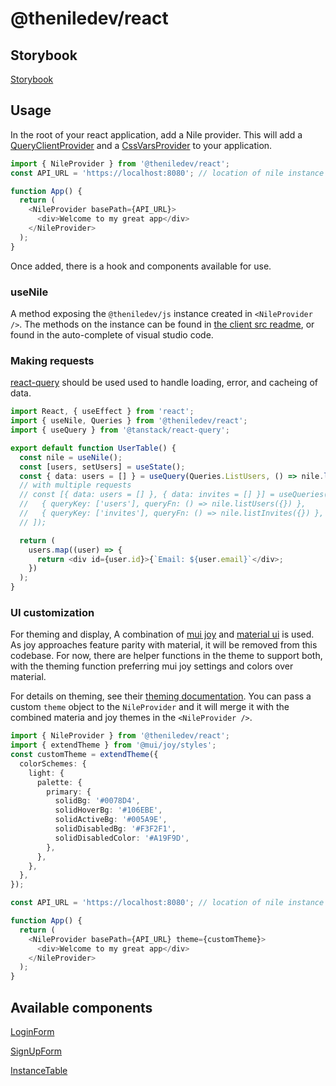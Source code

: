 # @theniledev/react

## Storybook

[Storybook](https://react-storybook-ten.vercel.app)

## Usage

In the root of your react application, add a Nile provider. This will add a [QueryClientProvider](https://tanstack.com/query/v4/docs/quick-start) and a [CssVarsProvider](https://mui.com/joy-ui/getting-started/usage/) to your application.

```typescript
import { NileProvider } from '@theniledev/react';
const API_URL = 'https://localhost:8080'; // location of nile instance

function App() {
  return (
    <NileProvider basePath={API_URL}>
      <div>Welcome to my great app</div>
    </NileProvider>
  );
}
```

Once added, there is a hook and components available for use.

### useNile

A method exposing the `@theniledev/js` instance created in `<NileProvider />`. The methods on the instance can be found in [the client src readme](../../lib/nile/src/README.md), or found in the auto-complete of visual studio code.

### Making requests

[react-query](https://react-query.tanstack.com/) should be used used to handle loading, error, and cacheing of data.

```typescript
import React, { useEffect } from 'react';
import { useNile, Queries } from '@theniledev/react';
import { useQuery } from '@tanstack/react-query';

export default function UserTable() {
  const nile = useNile();
  const [users, setUsers] = useState();
  const { data: users = [] } = useQuery(Queries.ListUsers, () => nile.listUsers());
  // with multiple requests
  // const [{ data: users = [] }, { data: invites = [] }] = useQueries([
  //   { queryKey: ['users'], queryFn: () => nile.listUsers({}) },
  //   { queryKey: ['invites'], queryFn: () => nile.listInvites({}) },
  // ]);

  return (
    users.map((user) => {
      return <div id={user.id}>{`Email: ${user.email}`</div>;
    })
  );
}
```

### UI customization

For theming and display, A combination of [mui joy](https://mui.com/joy-ui/getting-started/overview/) and [material ui](https://mui.com/material-ui/getting-started/overview/) is used. As joy approaches feature parity with material, it will be removed from this codebase. For now, there are helper functions in the theme to support both, with the theming function preferring mui joy settings and colors over material.

For details on theming, see their [theming documentation](https://mui.com/joy-ui/customization/approaches/). You can pass a custom `theme` object to the `NileProvider` and it will merge it with the combined materia and joy themes in the `<NileProvider />`.

```typescript
import { NileProvider } from '@theniledev/react';
import { extendTheme } from '@mui/joy/styles';
const customTheme = extendTheme({
  colorSchemes: {
    light: {
      palette: {
        primary: {
          solidBg: '#0078D4',
          solidHoverBg: '#106EBE',
          solidActiveBg: '#005A9E',
          solidDisabledBg: '#F3F2F1',
          solidDisabledColor: '#A19F9D',
        },
      },
    },
  },
});

const API_URL = 'https://localhost:8080'; // location of nile instance

function App() {
  return (
    <NileProvider basePath={API_URL} theme={customTheme}>
      <div>Welcome to my great app</div>
    </NileProvider>
  );
}
```

## Available components

[LoginForm](./src/components/LoginForm/README.md)

[SignUpForm](./src/components/SignUpForm/README.md)

[InstanceTable]('./src/components/InstanceTable/README.md)
